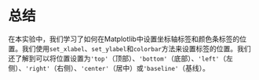 # 总结

在本实验中，我们学习了如何在Matplotlib中设置坐标轴标签和颜色条标签的位置。我们使用`set_xlabel`、`set_ylabel`和`colorbar`方法来设置标签的位置。我们还了解到可以将位置设置为`'top'`（顶部）、`'bottom'`（底部）、`'left'`（左侧）、`'right'`（右侧）、`'center'`（居中）或`'baseline'`（基线）。
